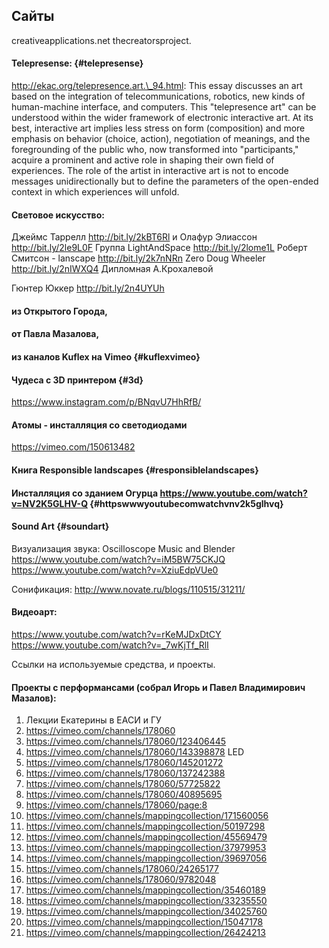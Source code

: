 ## Сайты

creativeapplications.net thecreatorsproject.

#### Telepresense: {#telepresense}

http://ekac.org/telepresence.art.\_94.html: This essay discusses an art based on the integration of telecommunications, robotics, new kinds of human-machine interface, and computers. This "telepresence art" can be understood within the wider framework of electronic interactive art. At its best, interactive art implies less stress on form \(composition\) and more emphasis on behavior \(choice, action\), negotiation of meanings, and the foregrounding of the public who, now transformed into "participants," acquire a prominent and active role in shaping their own field of experiences. The role of the artist in interactive art is not to encode messages unidirectionally but to define the parameters of the open-ended context in which experiences will unfold.

#### Световое искусство:

Джеймс Таррелл http://bit.ly/2kBT6Rl и Олафур Элиассон http://bit.ly/2le9L0F Группа LightAndSpace http://bit.ly/2lome1L Роберт Смитсон - lanscape http://bit.ly/2k7nNRn Zero Doug Wheeler http://bit.ly/2nIWXQ4 Дипломная А.Крохалевой

Гюнтер Юккер http://bit.ly/2n4UYUh

#### из Открытого Города,

#### от Павла Мазалова,

#### из каналов Kuflex на Vimeo {#kuflexvimeo}

#### Чудеса с 3D принтером {#3d}

https://www.instagram.com/p/BNqvU7HhRfB/

#### Атомы - инсталляция со светодиодами

https://vimeo.com/150613482

#### Книга Responsible landscapes {#responsiblelandscapes}

#### Инсталляция со зданием Огурца https://www.youtube.com/watch?v=NV2K5GLHV-Q {#httpswwwyoutubecomwatchvnv2k5glhvq}

#### Sound Art {#soundart}

Визуализация звука: Oscilloscope Music and Blender https://www.youtube.com/watch?v=iM5BW75CKJQ https://www.youtube.com/watch?v=XziuEdpVUe0

Сонификация: http://www.novate.ru/blogs/110515/31211/

#### Видеоарт:

https://www.youtube.com/watch?v=rKeMJDxDtCY https://www.youtube.com/watch?v=_7wKjTf_RlI

Ссылки на используемые средства, и проекты.

#### Проекты с перформансами \(собрал Игорь и Павел Владимирович Мазалов\):

1. Лекции Екатерины в ЕАСИ и ГУ
2. https://vimeo.com/channels/178060
3. https://vimeo.com/channels/178060/123406445
4. https://vimeo.com/channels/178060/143398878 LED
5. https://vimeo.com/channels/178060/145201272
6. https://vimeo.com/channels/178060/137242388
7. https://vimeo.com/channels/178060/57725822
8. https://vimeo.com/channels/178060/40895695
9. https://vimeo.com/channels/178060/page:8
10. https://vimeo.com/channels/mappingcollection/171560056
11. https://vimeo.com/channels/mappingcollection/50197298
12. https://vimeo.com/channels/mappingcollection/45569479
13. https://vimeo.com/channels/mappingcollection/37979953
14. https://vimeo.com/channels/mappingcollection/39697056
15. https://vimeo.com/channels/178060/24265177
16. https://vimeo.com/channels/178060/9782048
17. https://vimeo.com/channels/mappingcollection/35460189
18. https://vimeo.com/channels/mappingcollection/33235550
19. https://vimeo.com/channels/mappingcollection/34025760
20. https://vimeo.com/channels/mappingcollection/15047178
21. https://vimeo.com/channels/mappingcollection/26424213



